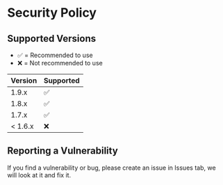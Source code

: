 # Security Policy

## Supported Versions

* ✅ = Recommended to use
* ❌ = Not recommended to use

| Version | Supported          |
| ------- | ------------------ |
| 1.9.x   | ✅                 |
| 1.8.x   | ✅                 |
| 1.7.x   | ✅                 |
| < 1.6.x | :x:               |

## Reporting a Vulnerability
If you find a vulnerability or bug, please create an issue in Issues tab, we will look at it and fix it.
